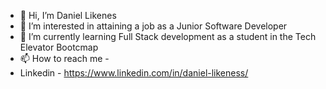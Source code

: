 - 👋 Hi, I’m Daniel Likenes
- 👀 I’m interested in attaining a job as a Junior Software Developer
- 🌱 I’m currently learning Full Stack development as a student in the Tech Elevator Bootcmap 
- 📫 How to reach me -
- Linkedin - https://www.linkedin.com/in/daniel-likeness/
